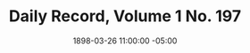 ---
title: Daily Record, Volume 1 No. 197
date: 1898-03-26 11:00:00 -05:00
primary_image: "/uploads/daily-record-1898-03-26.jpg"
file: "/uploads/daily-record-1898-03-26.pdf"
layout: item
---